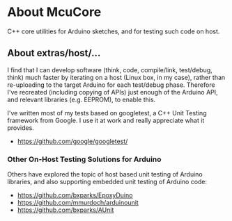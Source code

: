 # About McuCore

C++ core utilities for Arduino sketches, and for testing such code on host.

## About extras/host/...

I find that I can develop software (think, code, compile/link, test/debug,
think) much faster by iterating on a host (Linux box, in my case), rather than
re-uploading to the target Arduino for each test/debug phase. Therefore I've
recreated (including copying of APIs) just enough of the Arduino API, and
relevant libraries (e.g. EEPROM), to enable this.

I've written most of my tests based on googletest, a C++ Unit Testing framework
from Google. I use it at work and really appreciate what it provides.

*   https://github.com/google/googletest/

### Other On-Host Testing Solutions for Arduino

Others have explored the topic of host based unit testing of Arduino libraries,
and also supporting embedded unit testing of Arduino code:

*   https://github.com/bxparks/EpoxyDuino
*   https://github.com/mmurdoch/arduinounit
*   https://github.com/bxparks/AUnit
